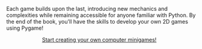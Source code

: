 Each game builds upon the last, introducing new mechanics and complexities while remaining accessible for anyone familiar with Python.
By the end of the book, you'll have the skills to develop your own 2D games using Pygame!

<div style="display:flex; justify-content:center;">
    <a href="https://mathspp.gumroad.com/l/the-little-book-of-pygame/?wanted=true" target="_blank" class="btn" style="margin-right: 1em;">Start creating your own computer minigames!</a>
</div>

